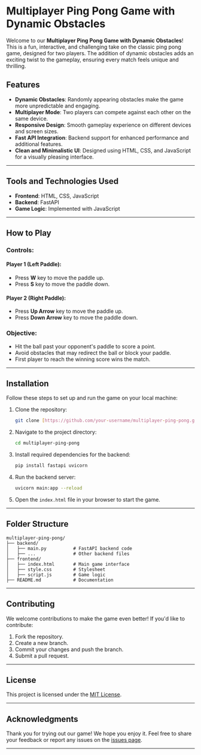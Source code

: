 # Multiplayer Ping Pong Game with Dynamic Obstacles

Welcome to our **Multiplayer Ping Pong Game with Dynamic Obstacles**! This is a fun, interactive, and challenging take on the classic ping pong game, designed for two players. The addition of dynamic obstacles adds an exciting twist to the gameplay, ensuring every match feels unique and thrilling.

## Features
- **Dynamic Obstacles**: Randomly appearing obstacles make the game more unpredictable and engaging.
- **Multiplayer Mode**: Two players can compete against each other on the same device.
- **Responsive Design**: Smooth gameplay experience on different devices and screen sizes.
- **Fast API Integration**: Backend support for enhanced performance and additional features.
- **Clean and Minimalistic UI**: Designed using HTML, CSS, and JavaScript for a visually pleasing interface.

---

## Tools and Technologies Used
- **Frontend**: HTML, CSS, JavaScript
- **Backend**: FastAPI
- **Game Logic**: Implemented with JavaScript

---

## How to Play
### Controls:
#### Player 1 (Left Paddle):
- Press **W** key to move the paddle up.
- Press **S** key to move the paddle down.

#### Player 2 (Right Paddle):
- Press **Up Arrow** key to move the paddle up.
- Press **Down Arrow** key to move the paddle down.

### Objective:
- Hit the ball past your opponent's paddle to score a point.
- Avoid obstacles that may redirect the ball or block your paddle.
- First player to reach the winning score wins the match.

---

## Installation
Follow these steps to set up and run the game on your local machine:

1. Clone the repository:
   ```bash
   git clone [https://github.com/your-username/multiplayer-ping-pong.git](https://github.com/vishnukoushikN0717/GigaML.git)
   ```

2. Navigate to the project directory:
   ```bash
   cd multiplayer-ping-pong
   ```

3. Install required dependencies for the backend:
   ```bash
   pip install fastapi uvicorn
   ```

4. Run the backend server:
   ```bash
   uvicorn main:app --reload
   ```

5. Open the `index.html` file in your browser to start the game.

---

## Folder Structure
```
multiplayer-ping-pong/
├── backend/
│   ├── main.py          # FastAPI backend code
│   ├── ...              # Other backend files
├── frontend/
│   ├── index.html       # Main game interface
│   ├── style.css        # Stylesheet
│   ├── script.js        # Game logic
├── README.md            # Documentation
```

---

## Contributing
We welcome contributions to make the game even better! If you'd like to contribute:
1. Fork the repository.
2. Create a new branch.
3. Commit your changes and push the branch.
4. Submit a pull request.

---

## License
This project is licensed under the [MIT License](LICENSE).

---

## Acknowledgments
Thank you for trying out our game! We hope you enjoy it. Feel free to share your feedback or report any issues on the [issues page](https://github.com/your-username/multiplayer-ping-pong/issues).

---


